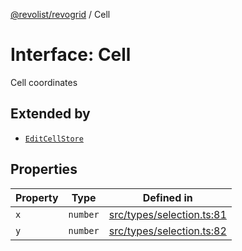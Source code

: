 [@revolist/revogrid](README.md) / Cell

# Interface: Cell

Cell coordinates

## Extended by

- [`EditCellStore`](Interface.EditCellStore.md)

## Properties

| Property | Type | Defined in |
| ------ | ------ | ------ |
| `x` | `number` | [src/types/selection.ts:81](https://github.com/revolist/revogrid/blob/af3362245c6506a51c4b9ff572c0e5ce6908767a/src/types/selection.ts#L81) |
| `y` | `number` | [src/types/selection.ts:82](https://github.com/revolist/revogrid/blob/af3362245c6506a51c4b9ff572c0e5ce6908767a/src/types/selection.ts#L82) |
